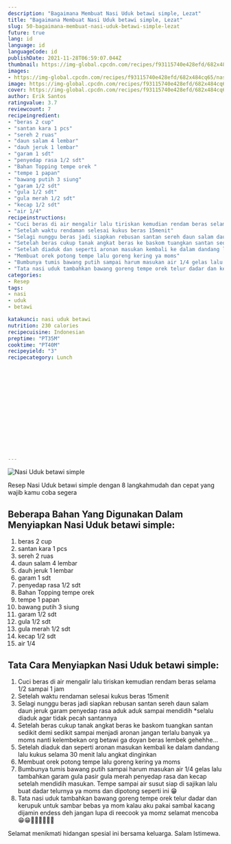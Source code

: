 ```yaml
---
description: "Bagaimana Membuat Nasi Uduk betawi simple, Lezat"
title: "Bagaimana Membuat Nasi Uduk betawi simple, Lezat"
slug: 50-bagaimana-membuat-nasi-uduk-betawi-simple-lezat
future: true
lang: id
language: id
languageCode: id
publishDate: 2021-11-28T06:59:07.044Z 
thumbnail: https://img-global.cpcdn.com/recipes/f93115740e428efd/682x484cq65/nasi-uduk-betawi-simple-foto-resep-utama.webp
images:
- https://img-global.cpcdn.com/recipes/f93115740e428efd/682x484cq65/nasi-uduk-betawi-simple-foto-resep-utama.webp
image: https://img-global.cpcdn.com/recipes/f93115740e428efd/682x484cq65/nasi-uduk-betawi-simple-foto-resep-utama.webp
cover: https://img-global.cpcdn.com/recipes/f93115740e428efd/682x484cq65/nasi-uduk-betawi-simple-foto-resep-utama.webp
author: Erik Santos
ratingvalue: 3.7
reviewcount: 7
recipeingredient:
- "beras 2 cup"
- "santan kara 1 pcs"
- "sereh 2 ruas"
- "daun salam 4 lembar"
- "dauh jeruk 1 lembar"
- "garam 1 sdt"
- "penyedap rasa 1/2 sdt"
- "Bahan Topping tempe orek "
- "tempe 1 papan"
- "bawang putih 3 siung"
- "garam 1/2 sdt"
- "gula 1/2 sdt"
- "gula merah 1/2 sdt"
- "kecap 1/2 sdt"
- "air 1/4"
recipeinstructions:
- "Cuci beras di air mengalir lalu tiriskan kemudian rendam beras selama 1/2 sampai 1 jam"
- "Setelah waktu rendaman selesai kukus beras 15menit"
- "Selagi nunggu beras jadi siapkan rebusan santan sereh daun salam daun jeruk garam penyedap rasa aduk aduk sampai mendidih *selalu diaduk agar tidak pecah santannya"
- "Setelah beras cukup tanak angkat beras ke baskom tuangkan santan sedikit demi sedikit sampai menjadi aronan jangan terlalu banyak ya moms nanti kelembekan org betawi ga doyan beras lembek gehehhe..."
- "Setelah diaduk dan seperti aronan masukan kembali ke dalam dandang lalu kukus selama 30 menit lalu angkat dinginkan"
- "Membuat orek potong tempe lalu goreng kering ya moms"
- "Bumbunya tumis bawang putih sampai harum masukan air 1/4 gelas lalu tambahkan garam gula pasir gula merah penyedap rasa dan kecap setelah mendidih masukan. Tempe sampai air susut siap di sajikan lalu buat dadar telurnya ya moms dan dipotong seperti ini 😁"
- "Tata nasi uduk tambahkan bawang goreng tempe orek telur dadar dan kerupuk untuk sambar bebas ya mom kalau aku pakai sambal kacang dijamin endess deh jangan lupa di reecook ya momz selamat mencoba😁😁🙏🙏🤗🤗🤤🤤"
categories:
- Resep
tags:
- nasi
- uduk
- betawi

katakunci: nasi uduk betawi 
nutrition: 230 calories
recipecuisine: Indonesian
preptime: "PT35M"
cooktime: "PT40M"
recipeyield: "3"
recipecategory: Lunch


     
    
    
    
    
    
    
    
    
    
    
      
    
---
```



![Nasi Uduk betawi simple](https://img-global.cpcdn.com/recipes/f93115740e428efd/682x484cq65/nasi-uduk-betawi-simple-foto-resep-utama.webp)

Resep Nasi Uduk betawi simple    dengan 8 langkahmudah dan cepat yang wajib kamu coba segera

<!--inarticleads1-->

## Beberapa Bahan Yang Digunakan Dalam Menyiapkan Nasi Uduk betawi simple:

1. beras 2 cup
1. santan kara 1 pcs
1. sereh 2 ruas
1. daun salam 4 lembar
1. dauh jeruk 1 lembar
1. garam 1 sdt
1. penyedap rasa 1/2 sdt
1. Bahan Topping tempe orek 
1. tempe 1 papan
1. bawang putih 3 siung
1. garam 1/2 sdt
1. gula 1/2 sdt
1. gula merah 1/2 sdt
1. kecap 1/2 sdt
1. air 1/4



<!--inarticleads2-->

## Tata Cara Menyiapkan Nasi Uduk betawi simple:

1. Cuci beras di air mengalir lalu tiriskan kemudian rendam beras selama 1/2 sampai 1 jam
1. Setelah waktu rendaman selesai kukus beras 15menit
1. Selagi nunggu beras jadi siapkan rebusan santan sereh daun salam daun jeruk garam penyedap rasa aduk aduk sampai mendidih *selalu diaduk agar tidak pecah santannya
1. Setelah beras cukup tanak angkat beras ke baskom tuangkan santan sedikit demi sedikit sampai menjadi aronan jangan terlalu banyak ya moms nanti kelembekan org betawi ga doyan beras lembek gehehhe...
1. Setelah diaduk dan seperti aronan masukan kembali ke dalam dandang lalu kukus selama 30 menit lalu angkat dinginkan
1. Membuat orek potong tempe lalu goreng kering ya moms
1. Bumbunya tumis bawang putih sampai harum masukan air 1/4 gelas lalu tambahkan garam gula pasir gula merah penyedap rasa dan kecap setelah mendidih masukan. Tempe sampai air susut siap di sajikan lalu buat dadar telurnya ya moms dan dipotong seperti ini 😁
1. Tata nasi uduk tambahkan bawang goreng tempe orek telur dadar dan kerupuk untuk sambar bebas ya mom kalau aku pakai sambal kacang dijamin endess deh jangan lupa di reecook ya momz selamat mencoba😁😁🙏🙏🤗🤗🤤🤤




Selamat menikmati hidangan spesial ini bersama keluarga. Salam Istimewa.
